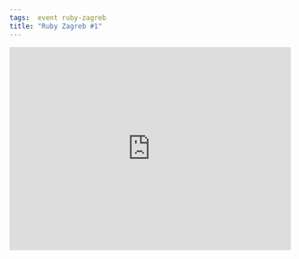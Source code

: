 ```yaml
---
tags:  event ruby-zagreb
title: "Ruby Zagreb #1"
---
```

<iframe src="https://www.facebook.com/plugins/post.php?href=https%3A%2F%2Fwww.facebook.com%2Fmedia%2Fset%2F%3Fset%3Da.10153749723192290.1073741856.735252289%26type%3D3&width=500" width="500" height="360" style="border:none;overflow:hidden" scrolling="no" frameborder="0" allowTransparency="true"></iframe>
